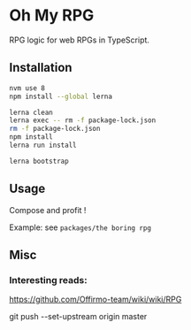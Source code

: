 # Oh My RPG

RPG logic for web RPGs in TypeScript.

## Installation
```bash
nvm use 8
npm install --global lerna

lerna clean
lerna exec -- rm -f package-lock.json
rm -f package-lock.json
npm install
lerna run install

lerna bootstrap
```

## Usage
Compose and profit !

Example: see `packages/the boring rpg`


## Misc

### Interesting reads:
https://github.com/Offirmo-team/wiki/wiki/RPG



git push --set-upstream origin master
